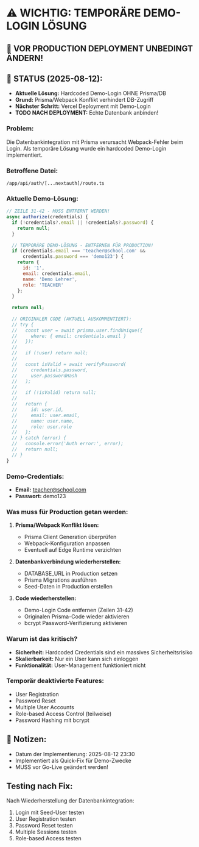 # ⚠️ WICHTIG: TEMPORÄRE DEMO-LOGIN LÖSUNG

## 🚨 VOR PRODUCTION DEPLOYMENT UNBEDINGT ÄNDERN!

## 📅 STATUS (2025-08-12):
- **Aktuelle Lösung:** Hardcoded Demo-Login OHNE Prisma/DB
- **Grund:** Prisma/Webpack Konflikt verhindert DB-Zugriff  
- **Nächster Schritt:** Vercel Deployment mit Demo-Login
- **TODO NACH DEPLOYMENT:** Echte Datenbank anbinden!

### Problem:
Die Datenbankintegration mit Prisma verursacht Webpack-Fehler beim Login.
Als temporäre Lösung wurde ein hardcoded Demo-Login implementiert.

### Betroffene Datei:
```
/app/api/auth/[...nextauth]/route.ts
```

### Aktuelle Demo-Lösung:
```javascript
// ZEILE 31-42 - MUSS ENTFERNT WERDEN!
async authorize(credentials) {
  if (!credentials?.email || !credentials?.password) {
    return null;
  }
  
  // TEMPORÄRE DEMO-LÖSUNG - ENTFERNEN FÜR PRODUCTION!
  if (credentials.email === 'teacher@school.com' && 
      credentials.password === 'demo123') {
    return {
      id: '1',
      email: credentials.email,
      name: 'Demo Lehrer',
      role: 'TEACHER'
    };
  }
  
  return null;
  
  // ORIGINALER CODE (AKTUELL AUSKOMMENTIERT):
  // try {
  //   const user = await prisma.user.findUnique({
  //     where: { email: credentials.email }
  //   });
  //   
  //   if (!user) return null;
  //   
  //   const isValid = await verifyPassword(
  //     credentials.password,
  //     user.passwordHash
  //   );
  //   
  //   if (!isValid) return null;
  //   
  //   return {
  //     id: user.id,
  //     email: user.email,
  //     name: user.name,
  //     role: user.role
  //   };
  // } catch (error) {
  //   console.error('Auth error:', error);
  //   return null;
  // }
}
```

### Demo-Credentials:
- **Email:** teacher@school.com
- **Passwort:** demo123

### Was muss für Production getan werden:

1. **Prisma/Webpack Konflikt lösen:**
   - Prisma Client Generation überprüfen
   - Webpack-Konfiguration anpassen
   - Eventuell auf Edge Runtime verzichten

2. **Datenbankverbindung wiederherstellen:**
   - DATABASE_URL in Production setzen
   - Prisma Migrations ausführen
   - Seed-Daten in Production erstellen

3. **Code wiederherstellen:**
   - Demo-Login Code entfernen (Zeilen 31-42)
   - Originalen Prisma-Code wieder aktivieren
   - bcrypt Password-Verifizierung aktivieren

### Warum ist das kritisch?
- **Sicherheit:** Hardcoded Credentials sind ein massives Sicherheitsrisiko
- **Skalierbarkeit:** Nur ein User kann sich einloggen
- **Funktionalität:** User-Management funktioniert nicht

### Temporär deaktivierte Features:
- User Registration
- Password Reset
- Multiple User Accounts
- Role-based Access Control (teilweise)
- Password Hashing mit bcrypt

## 📝 Notizen:
- Datum der Implementierung: 2025-08-12 23:30
- Implementiert als Quick-Fix für Demo-Zwecke
- MUSS vor Go-Live geändert werden!

## Testing nach Fix:
Nach Wiederherstellung der Datenbankintegration:
1. Login mit Seed-User testen
2. User Registration testen
3. Password Reset testen
4. Multiple Sessions testen
5. Role-based Access testen
